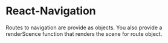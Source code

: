 # React-Navigation
Routes to navigation are provide as objects. You also provide a renderScence function that renders the scene for route object.

